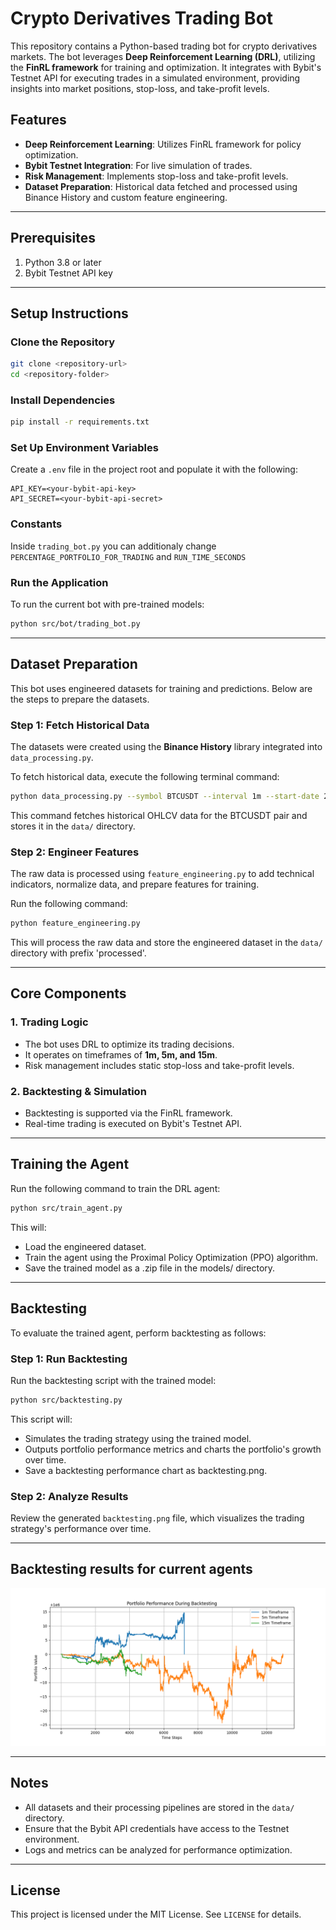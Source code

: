 # Crypto Derivatives Trading Bot

This repository contains a Python-based trading bot for crypto derivatives markets. The bot leverages **Deep Reinforcement Learning (DRL)**, utilizing the **FinRL framework** for training and optimization. It integrates with Bybit's Testnet API for executing trades in a simulated environment, providing insights into market positions, stop-loss, and take-profit levels.

## Features

- **Deep Reinforcement Learning**: Utilizes FinRL framework for policy optimization.
- **Bybit Testnet Integration**: For live simulation of trades.
- **Risk Management**: Implements stop-loss and take-profit levels.
- **Dataset Preparation**: Historical data fetched and processed using Binance History and custom feature engineering.

---

## Prerequisites

1. Python 3.8 or later
2. Bybit Testnet API key

---

## Setup Instructions

### Clone the Repository
```bash
git clone <repository-url>
cd <repository-folder>
```

### Install Dependencies
```bash
pip install -r requirements.txt
```

### Set Up Environment Variables
Create a `.env` file in the project root and populate it with the following:

```
API_KEY=<your-bybit-api-key>
API_SECRET=<your-bybit-api-secret>
```
### Constants
Inside `trading_bot.py` you can additionaly change `PERCENTAGE_PORTFOLIO_FOR_TRADING` and `RUN_TIME_SECONDS`

### Run the Application
To run the current bot with pre-trained models:
```bash
python src/bot/trading_bot.py
```

---

## Dataset Preparation

This bot uses engineered datasets for training and predictions. Below are the steps to prepare the datasets.

### Step 1: Fetch Historical Data
The datasets were created using the **Binance History** library integrated into `data_processing.py`.


To fetch historical data, execute the following terminal command:
```bash
python data_processing.py --symbol BTCUSDT --interval 1m --start-date 2020-01-01 --end-date 2024-12-31 
```
This command fetches historical OHLCV data for the BTCUSDT pair and stores it in the `data/` directory.

### Step 2: Engineer Features
The raw data is processed using `feature_engineering.py` to add technical indicators, normalize data, and prepare features for training.

Run the following command:
```bash
python feature_engineering.py
```
This will process the raw data and store the engineered dataset in the `data/` directory with prefix 'processed'.

---

## Core Components

### **1. Trading Logic**
- The bot uses DRL to optimize its trading decisions.
- It operates on timeframes of **1m, 5m, and 15m**.
- Risk management includes static stop-loss and take-profit levels.

### **2. Backtesting & Simulation**
- Backtesting is supported via the FinRL framework.
- Real-time trading is executed on Bybit's Testnet API.

---

## Training the Agent

Run the following command to train the DRL agent:

```bash
python src/train_agent.py
```

This will:
- Load the engineered dataset.
- Train the agent using the Proximal Policy Optimization (PPO) algorithm.
- Save the trained model as a .zip file in the models/ directory.

---

## Backtesting

To evaluate the trained agent, perform backtesting as follows:

### **Step 1: Run Backtesting**

Run the backtesting script with the trained model:
```bash
python src/backtesting.py 
```
This script will:
- Simulates the trading strategy using the trained model.
- Outputs portfolio performance metrics and charts the portfolio's growth over time.
- Save a backtesting performance chart as backtesting.png.

### **Step 2: Analyze Results**

Review the generated `backtesting.png` file, which visualizes the trading strategy's performance over time.

---

## Backtesting results for current agents
![Backtesting results](results/backtesting_performance.png)

---

## Notes

- All datasets and their processing pipelines are stored in the `data/` directory.
- Ensure that the Bybit API credentials have access to the Testnet environment.
- Logs and metrics can be analyzed for performance optimization.

---

## License
This project is licensed under the MIT License. See `LICENSE` for details.